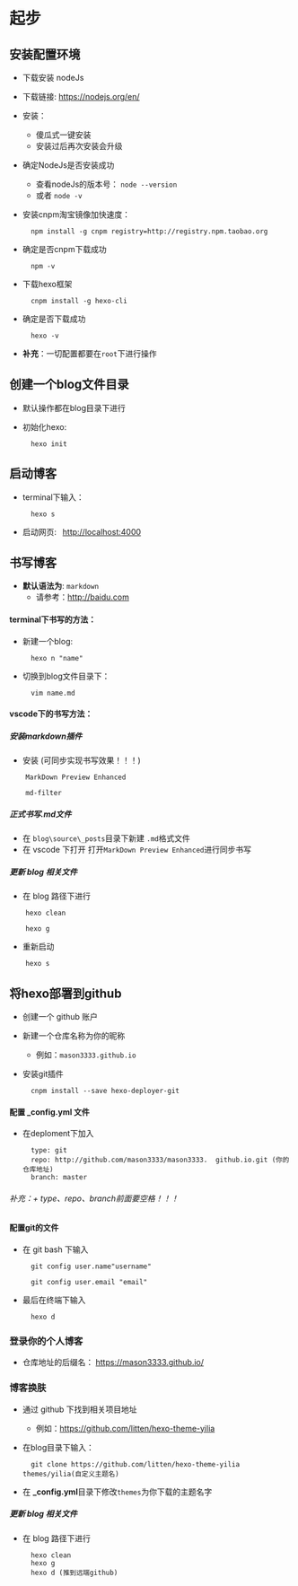 # 起步

## 安装配置环境

+ 下载安装 nodeJs
+ 下载链接: <https://nodejs.org/en/>
+ 安装：   
    + 傻瓜式一键安装      
    + 安装过后再次安装会升级
+ 确定NodeJs是否安装成功  
    + 查看nodeJs的版本号：  `node --version `  
    + 或者 `node -v`
+ 安装cnpm淘宝镜像加快速度：
    
        npm install -g cnpm registry=http://registry.npm.taobao.org
+ 确定是否cnpm下载成功
    
        npm -v
+ 下载hexo框架
    
        cnpm install -g hexo-cli
+ 确定是否下载成功
    
        hexo -v

+ **补充**：一切配置都要在`root`下进行操作

## 创建一个blog文件目录

+ 默认操作都在blog目录下进行
+ 初始化hexo:
    
        hexo init

## 启动博客

+ terminal下输入：
    
        hexo s
+ 启动网页: &ensp;<http://localhost:4000>

## 书写博客

+ **默认语法为**:  `markdown`
    + 请参考：<http://baidu.com>

#### terminal下书写的方法：
+ 新建一个blog:
    
        hexo n "name"
+ 切换到blog文件目录下： 
    
        vim name.md

#### vscode下的书写方法：

##### 安装markdown插件

+ 安装 (可同步实现书写效果！！！)
```    
    MarkDown Preview Enhanced
```  
``` 
    md-filter
```
##### 正式书写.md文件

+ 在 `blog\source\_posts`目录下新建 `.md`格式文件
+ 在 vscode 下打开
打开`MarkDown Preview Enhanced`进行同步书写

##### 更新 blog 相关文件
+ 在 blog 路径下进行
```
    hexo clean
```  
```
    hexo g
```
+ 重新启动
```
    hexo s
```
## 将hexo部署到github

+ 创建一个 github 账户
+ 新建一个仓库名称为你的昵称
    + 例如：`mason3333.github.io`
+ 安装git插件
    
        cnpm install --save hexo-deployer-git

#### 配置 **_config.yml** 文件

+ 在deploment下加入
    
        type: git         
        repo: http://github.com/mason3333/mason3333.  github.io.git (你的仓库地址)
        branch: master

###### 补充：+ type、repo、branch前面要空格！！！

#### 配置git的文件

+ 在 git bash 下输入
    
        git config user.name"username"

        git config user.email "email"

+ 最后在终端下输入
    
        hexo d

### 登录你的个人博客

+ 仓库地址的后缀名：
    https://mason3333.github.io/



### 博客换肤

+ 通过 github 下找到相关项目地址
    + 例如：<https://github.com/litten/hexo-theme-yilia>
+ 在blog目录下输入：
    
        git clone https://github.com/litten/hexo-theme-yilia themes/yilia(自定义主题名)
+ 在 **_config.yml**目录下修改`themes`为你下载的主题名字

##### 更新 blog 相关文件

+ 在 blog 路径下进行
    
        hexo clean
        hexo g
        hexo d (推到远端github)

